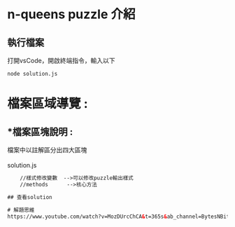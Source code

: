 # n-queens puzzle 介紹
## 執行檔案
打開vsCode，開啟終端指令，輸入以下
```
node solution.js
```

# 檔案區域導覽 :

## *檔案區塊說明 :
檔案中以註解區分出四大區塊<br>
<br>
solution.js
```html
    //樣式修改變數  -->可以修改puzzle輸出樣式
    //methods      -->核心方法

## 查看solution

# 解題思維
https://www.youtube.com/watch?v=MozDUrcChCA&t=365s&ab_channel=BytesNBits
